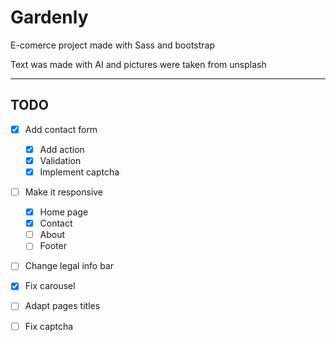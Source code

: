 # Gardenly

E-comerce project made with Sass and bootstrap

Text was made with AI and pictures were taken from unsplash

---

## TODO

- [x] Add contact form

  - [x] Add action
  - [x] Validation
  - [x] Implement captcha

- [ ] Make it responsive

  - [x] Home page
  - [x] Contact
  - [ ] About
  - [ ] Footer

- [ ] Change legal info bar

- [x] Fix carousel

- [ ] Adapt pages titles

- [ ] Fix captcha
